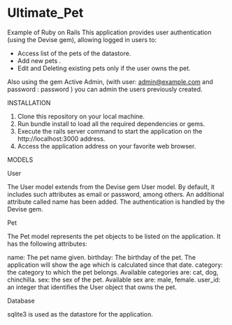 # Ultimate_Pet
Example of Ruby on Rails
This application provides user authentication (using the Devise gem), allowing logged in users to:

- Access list of the pets of the datastore.
- Add new pets .
- Edit and Deleting existing pets only if the user owns the pet.


Also using the gem Active Admin, (with user: admin@example.com and password : password ) you can admin the users previously created.

INSTALLATION

1. Clone this repository on your local machine.
2. Run bundle install to load all the required dependencies or gems.
3. Execute the rails server command to start the application on the http://localhost:3000 address.
4. Access the application address on your favorite web browser.


MODELS


User

The User model extends from the Devise gem User model. By default, it includes such attributes as email or password, among others. An additional attribute called name has been added. The authentication is handled by the Devise gem.

Pet

The Pet model represents the pet objects to be listed on the application. It has the following attributes:

name: The pet name given.
birthday: The birthday of the pet. The application will show the age which is calculated since that date.
category: the category to which the pet belongs. Available categories are: cat, dog, chinchilla.
sex: the sex of the pet. Available sex are: male, female.
user_id: an integer that identifies the User object that owns the pet.


Database

sqlite3 is used as the datastore for the application.
